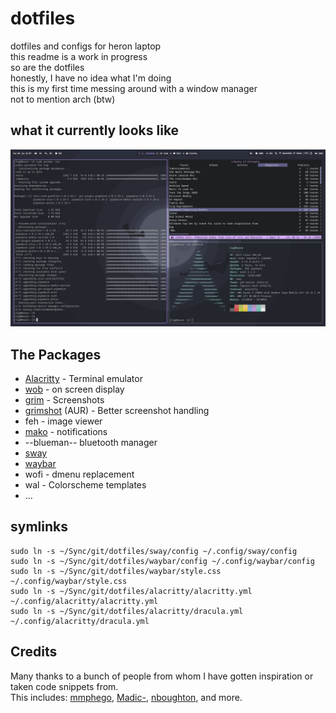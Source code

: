 # dotfiles
dotfiles and configs for heron laptop  
this readme is a work in progress  
so are the dotfiles  
honestly, I have no idea what I'm doing  
this is my first time messing around with a window manager  
not to mention arch (btw)  

## what it currently looks like
![preview](./preview.png)

## The Packages
- [Alacritty](https://github.com/alacritty/alacritty) - Terminal emulator
- [wob](https://github.com/francma/wob) - on screen display
- [grim](https://github.com/emersion/grim) - Screenshots
- [grimshot](https://aur.archlinux.org/packages/grimshot/) (AUR) - Better screenshot handling
- feh - image viewer
- [mako](https://github.com/emersion/mako) - notifications
- --blueman-- bluetooth manager
- [sway](https://github.com/swaywm/sway)  
- [waybar](https://github.com/Alexays/Waybar)
- wofi - dmenu replacement
- wal - Colorscheme templates
- ...

## symlinks
```
sudo ln -s ~/Sync/git/dotfiles/sway/config ~/.config/sway/config
sudo ln -s ~/Sync/git/dotfiles/waybar/config ~/.config/waybar/config
sudo ln -s ~/Sync/git/dotfiles/waybar/style.css ~/.config/waybar/style.css
sudo ln -s ~/Sync/git/dotfiles/alacritty/alacritty.yml ~/.config/alacritty/alacritty.yml
sudo ln -s ~/Sync/git/dotfiles/alacritty/dracula.yml ~/.config/alacritty/dracula.yml
```

## Credits
Many thanks to a bunch of people from whom I have gotten inspiration or taken code snippets from.  
This includes: [mmphego](https://github.com/mmphego/dot-files), [Madic-](https://github.com/Madic-/Sway-DE), [nboughton](https://github.com/nboughton/dotfiles), and more.
